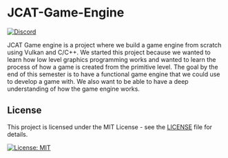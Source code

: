 # JCAT-Game-Engine

[![Discord](https://img.shields.io/discord/1281033293441269974.svg?label=JCAT%20Game%20Engine%20Discord&logo=discord&color=7289DA)](https://discord.gg/eJx6G9yygP)

JCAT Game engine is a project where we build a game engine from scratch using
Vulkan and C/C++. We started this project because we wanted to learn how low level graphics
programming works and wanted to learn the process of how a game is created from the
primitive level. The goal by the end of this semester is to have a functional game engine that we
could use to develop a game with. We also want to be able to have a deep understanding of
how the game engine works.

## License

This project is licensed under the MIT License - see the [LICENSE](LICENSE) file for details.

[![License: MIT](https://img.shields.io/badge/License-MIT-yellow.svg)](https://opensource.org/licenses/MIT)

